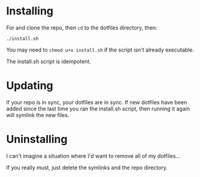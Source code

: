 # Installing

For and clone the repo, then `cd` to the dotfiles directory, then:

	./install.sh

You may need to `chmod u+x install.sh` if the script isn't already executable.

The install.sh script is idempotent.

# Updating

If your repo is in sync, your dotfiles are in sync. If new dotfiles have been added since the last time you ran the install.sh script, then running it again will symlink the new files.

# Uninstalling

I can't imagine a situation where I'd want to remove all of my dotfiles...

If you really must, just delete the symlinks and the repo directory.
